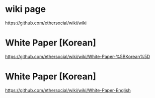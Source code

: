 # wiki page
https://github.com/ethersocial/wiki/wiki

# White Paper [Korean]
https://github.com/ethersocial/wiki/wiki/White-Paper-%5BKorean%5D

# White Paper [Korean]
https://github.com/ethersocial/wiki/wiki/White-Paper-English
